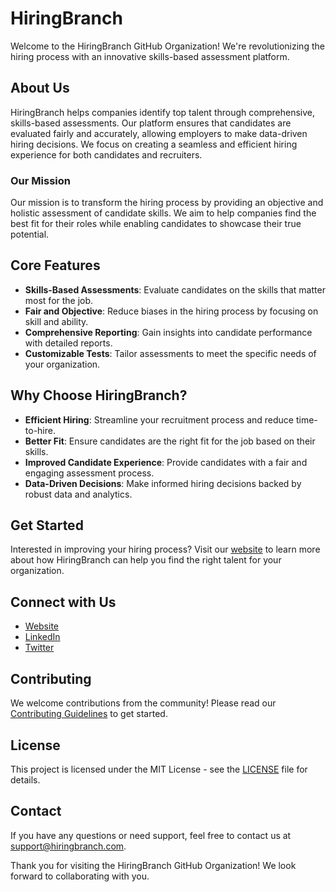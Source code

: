 # HiringBranch

Welcome to the HiringBranch GitHub Organization! We're revolutionizing the hiring process with an innovative skills-based assessment platform.

## About Us

HiringBranch helps companies identify top talent through comprehensive, skills-based assessments. Our platform ensures that candidates are evaluated fairly and accurately, allowing employers to make data-driven hiring decisions. We focus on creating a seamless and efficient hiring experience for both candidates and recruiters.

### Our Mission

Our mission is to transform the hiring process by providing an objective and holistic assessment of candidate skills. We aim to help companies find the best fit for their roles while enabling candidates to showcase their true potential.

## Core Features

- **Skills-Based Assessments**: Evaluate candidates on the skills that matter most for the job.
- **Fair and Objective**: Reduce biases in the hiring process by focusing on skill and ability.
- **Comprehensive Reporting**: Gain insights into candidate performance with detailed reports.
- **Customizable Tests**: Tailor assessments to meet the specific needs of your organization.

## Why Choose HiringBranch?

- **Efficient Hiring**: Streamline your recruitment process and reduce time-to-hire.
- **Better Fit**: Ensure candidates are the right fit for the job based on their skills.
- **Improved Candidate Experience**: Provide candidates with a fair and engaging assessment process.
- **Data-Driven Decisions**: Make informed hiring decisions backed by robust data and analytics.

## Get Started

Interested in improving your hiring process? Visit our [website](https://hiringbranch.com) to learn more about how HiringBranch can help you find the right talent for your organization.

## Connect with Us

- [Website](https://hiringbranch.com)
- [LinkedIn](https://www.linkedin.com/company/hiringbranch/)
- [Twitter](https://twitter.com/HiringBranch)

## Contributing

We welcome contributions from the community! Please read our [Contributing Guidelines](CONTRIBUTING.md) to get started.

## License

This project is licensed under the MIT License - see the [LICENSE](LICENSE) file for details.

## Contact

If you have any questions or need support, feel free to contact us at [support@hiringbranch.com](mailto:support@hiringbranch.com).

Thank you for visiting the HiringBranch GitHub Organization! We look forward to collaborating with you.